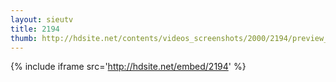 ```yaml
---
layout: sieutv
title: 2194
thumb: http://hdsite.net/contents/videos_screenshots/2000/2194/preview_360p.mp4.jpg
---
```

{% include iframe src='http://hdsite.net/embed/2194' %}
 
